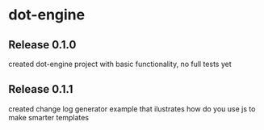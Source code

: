 # dot-engine

## Release 0.1.0
created dot-engine project with basic functionality, no full tests yet

## Release 0.1.1
created change log generator example that ilustrates how do you use js to make smarter templates